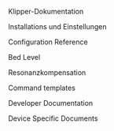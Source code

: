 Klipper-Dokumentation

Installations und Einstellungen

Configuration Reference

Bed Level

Resonanzkompensation

Command templates

Developer Documentation

Device Specific Documents
